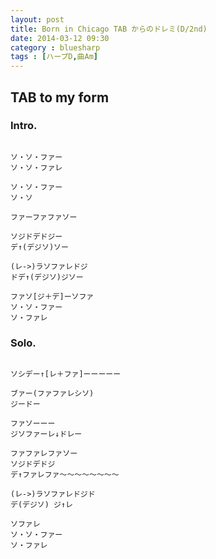 ```yaml
---
layout: post
title: Born in Chicago TAB からのドレミ(D/2nd)
date: 2014-03-12 09:30
category : bluesharp
tags : [ハープD,曲Am]
---
```


## TAB to my form

### Intro.

~~~

ソ・ソ・ファー
ソ・ソ・ファレ

ソ・ソ・ファー
ソ・ソ

ファーファファソー

ソジドデドジー
デ↑(デジソ)ソー

(レ->)ラソファレドジ
ドデ↑(デジソ)ジソー

ファソ[ジ＋デ]ーソファ
ソ・ソ・ファー
ソ・ファレ

~~~

### Solo.

~~~

ソシデー↑[レ＋ファ]ーーーーー

ブァー(ファファレシソ)
ジードー

ファソーーー
ジソファーレ↓ドレー

ファファレファソー
ソジドデドジ
デ↑ファレファ〜〜〜〜〜〜〜〜

(レ->)ラソファレドジド
デ(デジソ) ジ↑レ

ソファレ
ソ・ソ・ファー
ソ・ファレ

~~~
